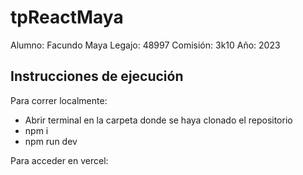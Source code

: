 # tpReactMaya
Alumno: Facundo Maya
Legajo: 48997
Comisión: 3k10
Año: 2023

## Instrucciones de ejecución

Para correr localmente:
* Abrir terminal en la carpeta donde se haya clonado el repositorio
*  npm i
* npm run dev

Para acceder en vercel:

